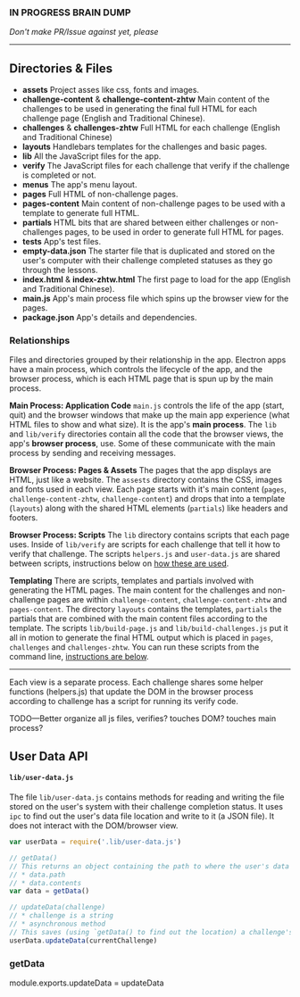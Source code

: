### IN PROGRESS BRAIN DUMP
_Don't make PR/Issue against yet, please_

---

## Directories & Files
- **assets** Project asses like css, fonts and images.
- **challenge-content** & **challenge-content-zhtw** Main content of the challenges to be used in generating the final full HTML for each challenge page (English and Traditional Chinese).
- **challenges** & **challenges-zhtw** Full HTML for each challenge (English and Traditional Chinese)
- **layouts** Handlebars templates for the challenges and basic pages.
- **lib** All the JavaScript files for the app.
 - **verify** The JavaScript files for each challenge that verify if the challenge is completed or not.
- **menus** The app's menu layout.
- **pages** Full HTML of non-challenge pages.
- **pages-content** Main content of non-challenge pages to be used with a template to generate full HTML.
- **partials** HTML bits that are shared between either challenges or non-challenges pages, to be used in order to generate full HTML for pages.
- **tests** App's test files.
- **empty-data.json** The starter file that is duplicated and stored on the user's computer with their challenge completed statuses as they go through the lessons.
- **index.html** & **index-zhtw.html** The first page to load for the app (English and Traditional Chinese).
- **main.js** App's main process file which spins up the browser view for the pages.
- **package.json** App's details and dependencies.

### Relationships
Files and directories grouped by their relationship in the app. Electron apps have a main process, which controls the lifecycle of the app, and the browser process, which is each HTML page that is spun up by the main process.

**Main Process: Application Code**
`main.js` controls the life of the app (start, quit) and the browser windows that make up the main app experience (what HTML files to show and what size). It is the app's **main process**. The `lib` and `lib/verify` directories contain all the code that the browser views, the app's **browser process**, use. Some of these communicate with the main process by sending and receiving messages.

**Browser Process: Pages & Assets**
The pages that the app displays are HTML, just like a website. The `assests` directory contains the CSS, images and fonts used in each view. Each page starts with it's main content (`pages`, `challenge-content-zhtw`, `challenge-content`) and drops that into a template (`layouts`) along with the shared HTML elements (`partials`) like headers and footers.

**Browser Process: Scripts**
The `lib` directory contains scripts that each page uses. Inside of `lib/verify` are scripts for each challenge that tell it how to verify that challenge. The scripts `helpers.js` and `user-data.js` are shared between scripts, instructions below on [how these are used]().

**Templating**
There are scripts, templates and partials involved with generating the HTML pages. The main content for the challenges and non-challenge pages are within `challenge-content`, `challenge-content-zhtw` and `pages-content`. The directory `layouts` contains the templates, `partials` the partials that are combined with the main content files according to the template. The scripts `lib/build-page.js` and `lib/build-challenges.js` put it all in motion to generate the final HTML output which is placed in `pages`, `challenges` and `challenges-zhtw`. You can run these scripts from the command line, [instructions are below]().



---




Each view is a separate process. Each challenge shares some helper functions (helpers.js) that update the DOM in the browser process according to challenge has a script for running its verify code.

TODO—Better organize all js files, verifies? touches DOM? touches main process?

## User Data API
#### `lib/user-data.js`

The file `lib/user-data.js` contains methods for reading and writing the file stored on the user's system with their challenge completion status. It uses `ipc` to find out the user's data file location and write to it (a JSON file). It does not interact with the DOM/browser view.

```js
var userData = require('.lib/user-data.js')

// getData()
// This returns an object containing the path to where the user's data lives on the user's computer and to the raw data itself.
// * data.path
// * data.contents
var data = getData()

// updateData(challenge)
// * challenge is a string
// * asynchronous method
// This saves (using `getData() to find out the location) a challenge's completed status as `true`. The `challenge` string is the challenge name, lowercase and with underscores for spaces (matching the challenge name in the user-data.json file).
userData.updateData(currentChallenge)

```


### getData
module.exports.updateData = updateData
